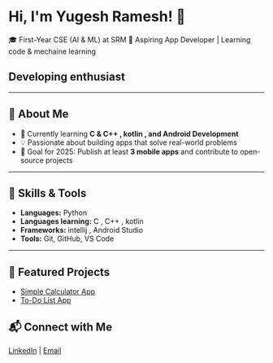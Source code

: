 # Hi, I'm Yugesh Ramesh! 👋
🎓 First-Year CSE (AI & ML) at SRM 
📱 Aspiring App Developer | Learning code & mechaine learning
## Developing enthusiast
---

## 🚀 About Me
- 🌱 Currently learning **C & C++ , kotlin , and Android Development**
- 💡 Passionate about building apps that solve real-world problems
- 🎯 Goal for 2025: Publish at least **3 mobile apps** and contribute to open-source projects

---

## 🔧 Skills & Tools
- **Languages:** Python
- **Languages learning:** C , C++ , kotlin
- **Frameworks:** intellij , Android Studio
- **Tools:** Git, GitHub, VS Code

---

## 📂 Featured Projects
- [Simple Calculator App](#)
- [To-Do List App](#)


## 📬 Connect with Me
[LinkedIn](https://www.linkedin.com/in/yugeshramesh/) | [Email](mailto:yugexh99@gmail.com)


